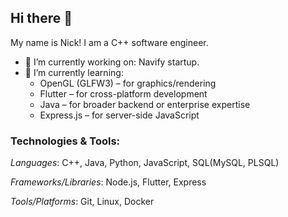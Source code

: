 ## Hi there 👋
My name is Nick! I am a C++ software engineer.

- 🔭 I’m currently working on: Navify startup.
- 🌱 I’m currently learning:
  - OpenGL (GLFW3) – for graphics/rendering
  - Flutter – for cross-platform development
  - Java – for broader backend or enterprise expertise
  - Express.js – for server-side JavaScript

### Technologies & Tools:

*Languages*: C++, Java, Python, JavaScript, SQL(MySQL, PLSQL)

*Frameworks/Libraries*: Node.js, Flutter, Express

*Tools/Platforms*: Git, Linux, Docker
